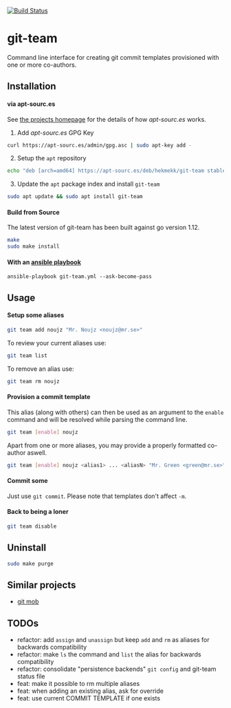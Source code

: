 [![Build Status](https://travis-ci.org/hekmekk/git-team.svg?branch=master)](https://travis-ci.org/hekmekk/git-team)

# git-team

Command line interface for creating git commit templates provisioned with one or more co-authors.

## Installation
#### via apt-sourc.es
See [the projects homepage](https://apt-sourc.es) for the details of how *apt-sourc.es* works.

1. Add *apt-sourc.es* GPG Key
```bash
curl https://apt-sourc.es/admin/gpg.asc | sudo apt-key add -
```

2. Setup the `apt` repository
```bash
echo "deb [arch=amd64] https://apt-sourc.es/deb/hekmekk/git-team stable main" | sudo tee /etc/apt/sources.list.d/git-team.list
```

3. Update the `apt` package index and install `git-team`
```bash
sudo apt update && sudo apt install git-team
```

#### Build from Source
The latest version of git-team has been built against go version 1.12.
```bash
make
sudo make install
```

#### With an [ansible playbook](../master/contrib/ansible/roles/git-team/tasks/main.yml)
```
ansible-playbook git-team.yml --ask-become-pass
```

## Usage

#### Setup some aliases
```bash
git team add noujz "Mr. Noujz <noujz@mr.se>"
```

To review your current aliases use:
```bash
git team list
```

To remove an alias use:
```bash
git team rm noujz
```

#### Provision a commit template
This alias (along with others) can then be used as an argument to the `enable` command and will be resolved while parsing the command line.
```bash
git team [enable] noujz
```
Apart from one or more aliases, you may provide a properly formatted co-author aswell.
```bash
git team [enable] noujz <alias1> ... <aliasN> "Mr. Green <green@mr.se>"
```

#### Commit some
Just use `git commit`. Please note that templates don't affect `-m`.

#### Back to being a loner
```bash
git team disable
```

## Uninstall
```bash
sudo make purge
```

## Similar projects
- [git mob](https://www.npmjs.com/package/git-mob)

## TODOs
- refactor: add `assign` and `unassign` but keep `add` and `rm` as aliases for backwards compatibility
- refactor: make `ls` the command and `list` the alias for backwards compatibility
- refactor: consolidate "persistence backends" `git config` and git-team status file
- feat: make it possible to rm multiple aliases
- feat: when adding an existing alias, ask for override
- feat: use current COMMIT TEMPLATE if one exists

